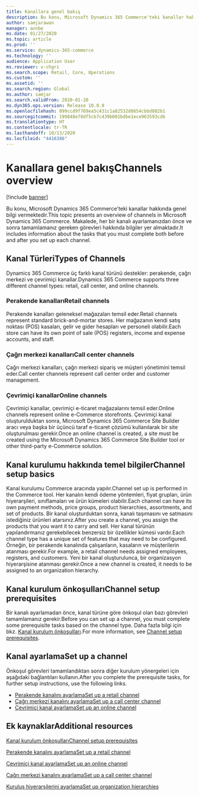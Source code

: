```yaml
---
title: Kanallara genel bakış
description: Bu konu, Microsoft Dynamics 365 Commerce'teki kanallar hakkında genel bilgi vermektedir.
author: samjarawan
manager: annbe
ms.date: 01/27/2020
ms.topic: article
ms.prod: ''
ms.service: dynamics-365-commerce
ms.technology: ''
audience: Application User
ms.reviewer: v-chgri
ms.search.scope: Retail, Core, Operations
ms.custom: ''
ms.assetid: ''
ms.search.region: Global
ms.author: samjar
ms.search.validFrom: 2020-01-20
ms.dyn365.ops.version: Release 10.0.8
ms.openlocfilehash: 099ccd9f769ea5c431c1a82532d8654cbbd082b1
ms.sourcegitcommit: 199848e78df5cb7c439b001bdbe1ece963593cdb
ms.translationtype: HT
ms.contentlocale: tr-TR
ms.lasthandoff: 10/13/2020
ms.locfileid: "4416386"
---
```

# <a name="channels-overview"></a><span data-ttu-id="2f82e-103">Kanallara genel bakış</span><span class="sxs-lookup"><span data-stu-id="2f82e-103">Channels overview</span></span>


[!include [banner](includes/banner.md)]

<span data-ttu-id="2f82e-104">Bu konu, Microsoft Dynamics 365 Commerce'teki kanallar hakkında genel bilgi vermektedir.</span><span class="sxs-lookup"><span data-stu-id="2f82e-104">This topic presents an overview of channels in Microsoft Dynamics 365 Commerce.</span></span> <span data-ttu-id="2f82e-105">Makalede, her bir kanalı ayarlamanızdan önce ve sonra tamamlamanız gereken görevleri hakkında bilgiler yer almaktadır.</span><span class="sxs-lookup"><span data-stu-id="2f82e-105">It includes information about the tasks that you must complete both before and after you set up each channel.</span></span>

## <a name="types-of-channels"></a><span data-ttu-id="2f82e-106">Kanal Türleri</span><span class="sxs-lookup"><span data-stu-id="2f82e-106">Types of Channels</span></span>

<span data-ttu-id="2f82e-107">Dynamics 365 Commerce üç farklı kanal türünü destekler: perakende, çağrı merkezi ve çevrimiçi kanallar.</span><span class="sxs-lookup"><span data-stu-id="2f82e-107">Dynamics 365 Commerce supports three different channel types: retail, call center, and online channels.</span></span>

### <a name="retail-channels"></a><span data-ttu-id="2f82e-108">Perakende kanalları</span><span class="sxs-lookup"><span data-stu-id="2f82e-108">Retail channels</span></span>

<span data-ttu-id="2f82e-109">Perakende kanalları geleneksel mağazaları temsil eder.</span><span class="sxs-lookup"><span data-stu-id="2f82e-109">Retail channels represent standard brick-and-mortar stores.</span></span> <span data-ttu-id="2f82e-110">Her mağazanın kendi satış noktası (POS) kasaları, gelir ve gider hesapları ve personeli olabilir.</span><span class="sxs-lookup"><span data-stu-id="2f82e-110">Each store can have its own point of sale (POS) registers, income and expense accounts, and staff.</span></span> 

### <a name="call-center-channels"></a><span data-ttu-id="2f82e-111">Çağrı merkezi kanalları</span><span class="sxs-lookup"><span data-stu-id="2f82e-111">Call center channels</span></span>

<span data-ttu-id="2f82e-112">Çağrı merkezi kanalları, çağrı merkezi sipariş ve müşteri yönetimini temsil eder.</span><span class="sxs-lookup"><span data-stu-id="2f82e-112">Call center channels represent call center order and customer management.</span></span>

### <a name="online-channels"></a><span data-ttu-id="2f82e-113">Çevrimiçi kanallar</span><span class="sxs-lookup"><span data-stu-id="2f82e-113">Online channels</span></span>

<span data-ttu-id="2f82e-114">Çevrimiçi kanallar, çevrimiçi e-ticaret mağazalarını temsil eder.</span><span class="sxs-lookup"><span data-stu-id="2f82e-114">Online channels represent online e-Commerce storefronts.</span></span> <span data-ttu-id="2f82e-115">Çevrimiçi kanal oluşturulduktan sonra, Microsoft Dynamics 365 Commerce Site Builder aracı veya başka bir üçüncü taraf e-ticaret çözümü kullanılarak bir site oluşturulması gerekir.</span><span class="sxs-lookup"><span data-stu-id="2f82e-115">Once an online channel is created, a site must be created using the Microsoft Dynamics 365 Commerce Site Builder tool or other third-party e-Commerce solution.</span></span>

## <a name="channel-setup-basics"></a><span data-ttu-id="2f82e-116">Kanal kurulumu hakkında temel bilgiler</span><span class="sxs-lookup"><span data-stu-id="2f82e-116">Channel setup basics</span></span>

<span data-ttu-id="2f82e-117">Kanal kurulumu Commerce aracında yapılır.</span><span class="sxs-lookup"><span data-stu-id="2f82e-117">Channel set up is performed in the Commerce tool.</span></span> <span data-ttu-id="2f82e-118">Her kanalın kendi ödeme yöntemleri, fiyat grupları, ürün hiyerarşileri, sınıflamaları ve ürün kümeleri olabilir.</span><span class="sxs-lookup"><span data-stu-id="2f82e-118">Each channel can have its own payment methods, price groups, product hierarchies, assortments, and set of products.</span></span> <span data-ttu-id="2f82e-119">Bir kanal oluşturduktan sonra, kanalı taşımasını ve satmasını istediğiniz ürünleri atarsınız.</span><span class="sxs-lookup"><span data-stu-id="2f82e-119">After you create a channel, you assign the products that you want it to carry and sell.</span></span> <span data-ttu-id="2f82e-120">Her kanal türünün yapılandırmanız gerekebilecek benzersiz bir özellikler kümesi vardır.</span><span class="sxs-lookup"><span data-stu-id="2f82e-120">Each channel type has a unique set of features that may need to be configured.</span></span> <span data-ttu-id="2f82e-121">Örneğin, bir perakende kanalında çalışanların, kasaların ve müşterilerin atanması gerekir.</span><span class="sxs-lookup"><span data-stu-id="2f82e-121">For example, a retail channel needs assigned employees, registers, and customers.</span></span> <span data-ttu-id="2f82e-122">Yeni bir kanal oluşturulunca, bir organizasyon hiyerarşisine atanması gerekir.</span><span class="sxs-lookup"><span data-stu-id="2f82e-122">Once a new channel is created, it needs to be assigned to an organization hierarchy.</span></span>

## <a name="channel-setup-prerequisites"></a><span data-ttu-id="2f82e-123">Kanal kurulum önkoşulları</span><span class="sxs-lookup"><span data-stu-id="2f82e-123">Channel setup prerequisites</span></span>

<span data-ttu-id="2f82e-124">Bir kanalı ayarlamadan önce, kanal türüne göre önkoşul olan bazı görevleri tamamlamanız gerekir.</span><span class="sxs-lookup"><span data-stu-id="2f82e-124">Before you can set up a channel, you must complete some prerequisite tasks based on the channel type.</span></span> <span data-ttu-id="2f82e-125">Daha fazla bilgi için bkz. [Kanal kurulum önkoşulları](channels-prerequisites.md).</span><span class="sxs-lookup"><span data-stu-id="2f82e-125">For more information, see [Channel setup prerequisites](channels-prerequisites.md).</span></span>

## <a name="set-up-a-channel"></a><span data-ttu-id="2f82e-126">Kanal ayarlama</span><span class="sxs-lookup"><span data-stu-id="2f82e-126">Set up a channel</span></span>

<span data-ttu-id="2f82e-127">Önkoşul görevleri tamamlandıktan sonra diğer kurulum yönergeleri için aşağıdaki bağlantıları kullanın.</span><span class="sxs-lookup"><span data-stu-id="2f82e-127">After you complete the prerequisite tasks, for further setup instructions, use the following links.</span></span>

- [<span data-ttu-id="2f82e-128">Perakende kanalını ayarlama</span><span class="sxs-lookup"><span data-stu-id="2f82e-128">Set up a retail channel</span></span>](channel-setup-retail.md)
- [<span data-ttu-id="2f82e-129">Çağrı merkezi kanalını ayarlama</span><span class="sxs-lookup"><span data-stu-id="2f82e-129">Set up a call center channel</span></span>](channel-setup-callcenter.md)
- [<span data-ttu-id="2f82e-130">Çevrimiçi kanal ayarlama</span><span class="sxs-lookup"><span data-stu-id="2f82e-130">Set up an online channel</span></span>](channel-setup-online.md)

<!--
## Post-channel configuration

After you create a channel, you may need to complete some of the below tasks:

- [Add channel to an organizational hierarchy](add-channel-org-hierarchy.md)
- Set up fulfillment groups. (LINK TBD)
- Configure the POS registers for the store. (LINK TBD)
- Assign product assortments to the store. (LINK TBD)
- Process assortments to generate the list of products that are included in the assortment and to make the products available in the retail store. (LINK TBD)
- Send data such as number sequences, hardware profiles, and POS screen layouts to the Retail POS registers.(LINK TBD)
- Publish the retail store to send store data to Retail POS. (LINK TBD)
- Run the jobs to send the store data to Retail POS. (LINK TBD)
-->

## <a name="additional-resources"></a><span data-ttu-id="2f82e-131">Ek kaynaklar</span><span class="sxs-lookup"><span data-stu-id="2f82e-131">Additional resources</span></span>

[<span data-ttu-id="2f82e-132">Kanal kurulum önkoşulları</span><span class="sxs-lookup"><span data-stu-id="2f82e-132">Channel setup prerequisites</span></span>](channels-prerequisites.md)

[<span data-ttu-id="2f82e-133">Perakende kanalını ayarlama</span><span class="sxs-lookup"><span data-stu-id="2f82e-133">Set up a retail channel</span></span>](channel-setup-retail.md)
    
[<span data-ttu-id="2f82e-134">Çevrimiçi kanal ayarlama</span><span class="sxs-lookup"><span data-stu-id="2f82e-134">Set up an online channel</span></span>](channel-setup-online.md)

[<span data-ttu-id="2f82e-135">Çağrı merkezi kanalını ayarlama</span><span class="sxs-lookup"><span data-stu-id="2f82e-135">Set up a call center channel</span></span>](channel-setup-callcenter.md)

[<span data-ttu-id="2f82e-136">Kuruluş hiyerarşilerini ayarlama</span><span class="sxs-lookup"><span data-stu-id="2f82e-136">Set up organization hierarchies</span></span>](channels-org-hierarchies.md)
